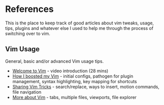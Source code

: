 # References
This is the place to keep track of good articles about vim tweaks, usage, tips, plugins and whatever else I used to help me through the process of switching over to vim.

## Vim Usage
General, basic and/or advanced Vim usage tips.

- [Welcome to Vim](https://vimeo.com/6999927) - video introduction (28 mins)
- [How I boosted my Vim](http://nvie.com/posts/how-i-boosted-my-vim/) - initial configs, pathogen for plugin management, syntax highlighting, key mapping for shortcuts
- [Sharing Vim Tricks](http://lucumr.pocoo.org/2010/7/29/sharing-vim-tricks/) - search/replace, ways to insert, motion commands, file navigation
- [More about Vim](https://github.com/mikeizbicki/ucr-cs100/blob/class-template/textbook/shell-scripting/vim/README.md) - tabs, multiple files, viewports, file explorer
